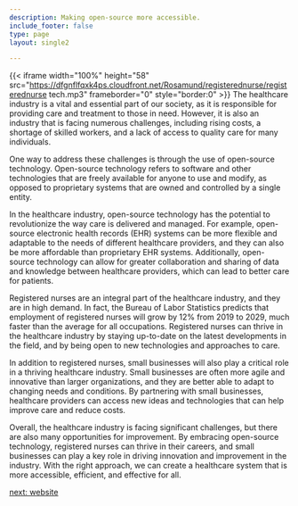 ```yaml
---
description: Making open-source more accessible.
include_footer: false
type: page
layout: single2

---
```


{{< iframe width="100%" height="58" src="https://dfgnflfqxk4ps.cloudfront.net/Rosamund/registerednurse/registerednurse tech.mp3" frameborder="0" style="border:0" >}}
The healthcare industry is a vital and essential part of our society, as it is responsible for providing care and treatment to those in need. However, it is also an industry that is facing numerous challenges, including rising costs, a shortage of skilled workers, and a lack of access to quality care for many individuals.

One way to address these challenges is through the use of open-source technology. Open-source technology refers to software and other technologies that are freely available for anyone to use and modify, as opposed to proprietary systems that are owned and controlled by a single entity.

In the healthcare industry, open-source technology has the potential to revolutionize the way care is delivered and managed. For example, open-source electronic health records (EHR) systems can be more flexible and adaptable to the needs of different healthcare providers, and they can also be more affordable than proprietary EHR systems. Additionally, open-source technology can allow for greater collaboration and sharing of data and knowledge between healthcare providers, which can lead to better care for patients.

Registered nurses are an integral part of the healthcare industry, and they are in high demand. In fact, the Bureau of Labor Statistics predicts that employment of registered nurses will grow by 12% from 2019 to 2029, much faster than the average for all occupations. Registered nurses can thrive in the healthcare industry by staying up-to-date on the latest developments in the field, and by being open to new technologies and approaches to care.

In addition to registered nurses, small businesses will also play a critical role in a thriving healthcare industry. Small businesses are often more agile and innovative than larger organizations, and they are better able to adapt to changing needs and conditions. By partnering with small businesses, healthcare providers can access new ideas and technologies that can help improve care and reduce costs.

Overall, the healthcare industry is facing significant challenges, but there are also many opportunities for improvement. By embracing open-source technology, registered nurses can thrive in their careers, and small businesses can play a key role in driving innovation and improvement in the industry. With the right approach, we can create a healthcare system that is more accessible, efficient, and effective for all.


<a href="https://workdojos.com/registerednurse/website">next: website</a>

